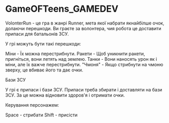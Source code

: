# GameOFTeens_GAMEDEV
VolonterRun - це гра в жанрі Runner, мета якої набрати якнайбілше очок, долаючи перешкоди. Ви граєте за волонтера, чия робота це доставити припаси для батальонів ЗСУ.

У грі можуть бути такі перешкоди: 

Міни - Їх можна перестрибнути.
Ракети - Щоб уникнити ракети, пригніться, вони летять над землею.
Танки - Вони наносять урон як і міни, але їх важче перестрибнути.
"Чмоня" - Якщо стрибнути на чмоню зверху, це вбиває його та дає очки.

Бази ЗСУ

У грі є припаси і бази ЗСУ. Припаси треба збирати і доставляти на бази ЗСУ. За це можна відновити здоров'я і отримати очки.

Керування персонажем:

Space - стрибати 
Shift - присісти
